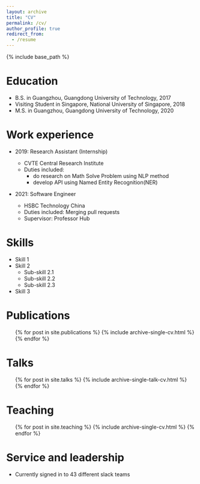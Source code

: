 ```yaml
---
layout: archive
title: "CV"
permalink: /cv/
author_profile: true
redirect_from:
  - /resume
---
```


{% include base_path %}

Education
======
* B.S. in Guangzhou, Guangdong University of Technology, 2017
* Visiting Student in Singapore, National University of Singapore, 2018
* M.S. in Guangzhou, Guangdong University of Technology, 2020
<!-- * Ph.D in Version Control Theory, GitHub University, 2018 (expected) -->

Work experience
======
* 2019: Research Assistant (Internship)
  * CVTE Central Research Institute
  * Duties included: 
    * do research on Math Solve Problem using NLP method
    * develop API using Named Entity Recognition(NER)
  <!-- * Supervisor: Professor Git -->

* 2021: Software Engineer
  * HSBC Technology China
  * Duties included: Merging pull requests
  * Supervisor: Professor Hub
  
Skills
======
* Skill 1
* Skill 2
  * Sub-skill 2.1
  * Sub-skill 2.2
  * Sub-skill 2.3
* Skill 3

Publications
======
  <ul>{% for post in site.publications %}
    {% include archive-single-cv.html %}
  {% endfor %}</ul>
  
Talks
======
  <ul>{% for post in site.talks %}
    {% include archive-single-talk-cv.html %}
  {% endfor %}</ul>
  
Teaching
======
  <ul>{% for post in site.teaching %}
    {% include archive-single-cv.html %}
  {% endfor %}</ul>
  
Service and leadership
======
* Currently signed in to 43 different slack teams
